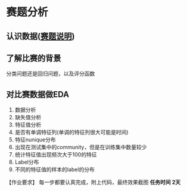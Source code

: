 # 赛题分析
## 认识数据([赛题说明](https://2019ai.futurelab.tv/contest_detail/3#contest_des))
## 了解比赛的背景
分类问题还是回归问题，以及评分函数
## 对比赛数据做EDA
1. 数据分析
  1. 缺失值分析
2. 特征值分析
  1. 是否有单调特征列(单调的特征列很大可能是时间)
3. 特征nunique分布
  1. 出现在测试集中的community，但是在训练集中数量较少
  2. 统计特征值出现频次大于100的特征
4. Label分布
  1. 不同的特征值的样本的label的分布

【作业要求】
每一步都要认真完成，附上代码，最终效果截图
**任务时间 2天**

